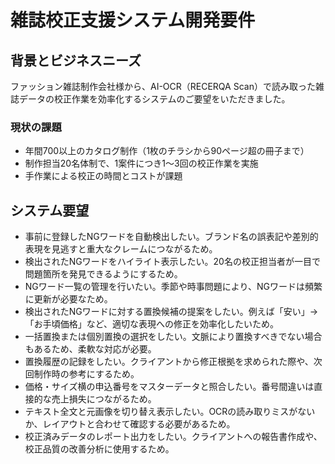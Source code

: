 # 雑誌校正支援システム開発要件

## 背景とビジネスニーズ

ファッション雑誌制作会社様から、AI-OCR（RECERQA Scan）で読み取った雑誌データの校正作業を効率化するシステムのご要望をいただきました。

### 現状の課題
- 年間700以上のカタログ制作（1枚のチラシから90ページ超の冊子まで）
- 制作担当20名体制で、1案件につき1〜3回の校正作業を実施
- 手作業による校正の時間とコストが課題

## システム要望
- 事前に登録したNGワードを自動検出したい。ブランド名の誤表記や差別的表現を見逃すと重大なクレームにつながるため。
- 検出されたNGワードをハイライト表示したい。20名の校正担当者が一目で問題箇所を発見できるようにするため。
- NGワード一覧の管理を行いたい。季節や時事問題により、NGワードは頻繁に更新が必要なため。
- 検出されたNGワードに対する置換候補の提案をしたい。例えば「安い」→「お手頃価格」など、適切な表現への修正を効率化したいため。
- 一括置換または個別置換の選択をしたい。文脈により置換すべきでない場合もあるため、柔軟な対応が必要。
- 置換履歴の記録をしたい。クライアントから修正根拠を求められた際や、次回制作時の参考にするため。
- 価格・サイズ横の申込番号をマスターデータと照合したい。番号間違いは直接的な売上損失につながるため。
- テキスト全文と元画像を切り替え表示したい。OCRの読み取りミスがないか、レイアウトと合わせて確認する必要があるため。
- 校正済みデータのレポート出力をしたい。クライアントへの報告書作成や、校正品質の改善分析に使用するため。